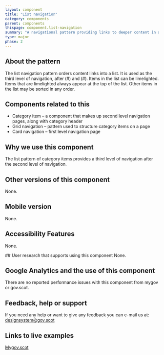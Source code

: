 ```yaml
---
layout: component
title: "List navigation"
category: components
parent: components
thispage: component.list-navigation
summary: "A navigational pattern providing links to deeper content in a list format"
type: major
phase: 2
---
```


## About the pattern
The list navigation pattern orders content links into a list.
It is used as the third level of navigation, after <card navigation>(#) and <category items>(#).
Items in the list can be limelighted. Items that are limelighted always appear at the top of the list.
Other items in the list may be sorted in any order.

## Components related to this
* Category item – a component that makes up second level navigation pages, along with category header
* Grid navigation – pattern used to structure category items on a page
* Card navigation – first level navigation page  

## Why we use this component
The list pattern of category items provides a third level of navigation after the second level of navigation.

## Other versions of this component
None.  

## Mobile version
None.  

## Accessibility Features
None.  

## User research that supports using this component
None.  

## Google Analytics and the use of this component
There are no reported performance issues with this component from mygov or gov.scot.  

## Feedback, help or support
If you need any help or want to give any feedback you can e-mail us at:
[designsystem@gov.scot](mailto:designsystem@gov.scot)

## Links to live examples
[Mygov.scot](https://www.mygov.scot/births-deaths-marriages/marriage-civil-partnerships/)
